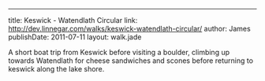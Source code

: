 ---
title: Keswick - Watendlath Circular
link: http://dev.linnegar.com/walks/keswick-watendlath-circular/
author: James
publishDate: 2011-07-11
layout: walk.jade

A short boat trip from Keswick before visiting a boulder, climbing up towards Watendlath for cheese sandwiches and scones before returning to keswick along the lake shore.
